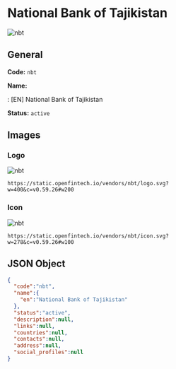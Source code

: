 
# National Bank of Tajikistan 
![nbt](https://static.openfintech.io/vendors/nbt/logo.svg?w=400&c=v0.59.26#w200)  

## General 
 
**Code:** `nbt` 
 
**Name:** 
 
:	[EN] National Bank of Tajikistan 
 
**Status:** `active` 
 

## Images 

### Logo 
 
![nbt](https://static.openfintech.io/vendors/nbt/logo.svg?w=400&c=v0.59.26#w200)  

```
https://static.openfintech.io/vendors/nbt/logo.svg?w=400&c=v0.59.26#w200
```  

### Icon 
 
![nbt](https://static.openfintech.io/vendors/nbt/icon.svg?w=278&c=v0.59.26#w100)  

```
https://static.openfintech.io/vendors/nbt/icon.svg?w=278&c=v0.59.26#w100
```  

## JSON Object 

```json
{
  "code":"nbt",
  "name":{
    "en":"National Bank of Tajikistan"
  },
  "status":"active",
  "description":null,
  "links":null,
  "countries":null,
  "contacts":null,
  "address":null,
  "social_profiles":null
}
```  
